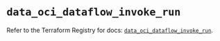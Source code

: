 # `data_oci_dataflow_invoke_run`

Refer to the Terraform Registry for docs: [`data_oci_dataflow_invoke_run`](https://registry.terraform.io/providers/oracle/oci/6.18.0/docs/data-sources/dataflow_invoke_run).
